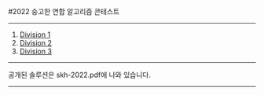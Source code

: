 #2022 숭고한 연합 알고리즘 콘테스트

---

1.  [Division 1](https://www.acmicpc.net/contest/view/785)
2.  [Division 2](https://www.acmicpc.net/contest/view/784)
3.  [Division 3](https://www.acmicpc.net/contest/view/783)

---

공개된 솔루션은 skh-2022.pdf에 나와 있습니다. 

---
